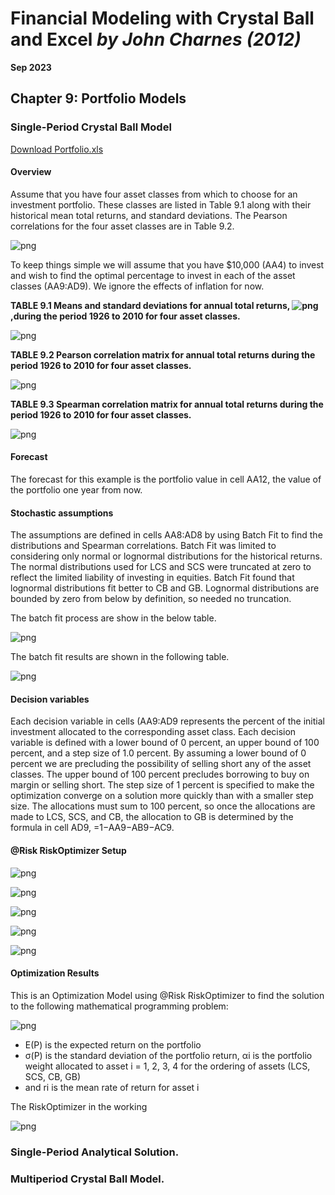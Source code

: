# Financial Modeling with Crystal Ball and Excel *by John Charnes (2012)*

**Sep 2023**

## Chapter 9: Portfolio Models


### Single-Period Crystal Ball Model

[Download Portfolio.xls]()

#### Overview

Assume that you have four asset classes from which to choose for an investment portfolio. These classes are listed in Table 9.1 along with their historical mean total returns, and standard deviations. The Pearson correlations for the four asset classes are in Table 9.2. 

![png](https://github.com/xxxxyyyy80008/Financial-Modeling-with-Crystal-Ball-and-Excel/blob/main/img/ch09/5.png)

To keep things simple we will assume that you have $10,000 (AA4) to invest and wish to find the optimal percentage to invest in each of the asset classes (AA9:AD9). We ignore the effects of inflation for now.

**TABLE 9.1 Means and standard deviations for annual total returns, ![png](https://github.com/xxxxyyyy80008/Financial-Modeling-with-Crystal-Ball-and-Excel/blob/main/img/ch09/4.png) ,during the period 1926 to 2010 for four asset classes.**

![png](https://github.com/xxxxyyyy80008/Financial-Modeling-with-Crystal-Ball-and-Excel/blob/main/img/ch09/t9_1.png)

**TABLE 9.2 Pearson correlation matrix for annual total returns during the period 1926 to 2010 for four asset classes.**

![png](https://github.com/xxxxyyyy80008/Financial-Modeling-with-Crystal-Ball-and-Excel/blob/main/img/ch09/t9_2.png)

**TABLE 9.3 Spearman correlation matrix for annual total returns during the period 1926 to 2010 for four asset classes.**

![png](https://github.com/xxxxyyyy80008/Financial-Modeling-with-Crystal-Ball-and-Excel/blob/main/img/ch09/t9_3.png)

#### Forecast

The forecast for this example is the portfolio value in cell AA12, the value of the portfolio one year from now.

#### Stochastic assumptions

The assumptions are defined in cells AA8:AD8 by using Batch Fit to find the distributions and Spearman correlations. 
Batch Fit was limited to considering only normal or lognormal distributions for the historical returns. The normal distributions used for LCS and SCS were truncated at zero to reflect the limited liability of investing in equities. Batch Fit found that lognormal distributions fit better to CB and GB. Lognormal distributions are bounded by zero from below by definition, so needed no truncation. 

The batch fit process are show in the below table.

![png](https://github.com/xxxxyyyy80008/Financial-Modeling-with-Crystal-Ball-and-Excel/blob/main/img/ch09/1.png)

The batch fit results are shown in the following table.

![png](https://github.com/xxxxyyyy80008/Financial-Modeling-with-Crystal-Ball-and-Excel/blob/main/img/ch09/2.png)

#### Decision variables

Each decision variable in cells (AA9:AD9 represents the percent of the initial investment allocated to the corresponding asset class. Each decision variable is defined with a lower bound of 0 percent, an upper bound of 100 percent, and a step size of 1.0 percent. By assuming a lower bound of 0 percent we are precluding the possibility of selling short any of the asset classes. The upper bound of 100 percent precludes borrowing to buy on margin or selling short. The step size of 1 percent is specified to make the optimization converge on a solution more quickly than with a smaller step size. The allocations must sum to 100 percent, so once the allocations are made to LCS, SCS, and CB, the allocation to GB is determined by the formula in cell AD9, =1−AA9−AB9−AC9.

#### @Risk RiskOptimizer Setup

![png](https://github.com/xxxxyyyy80008/Financial-Modeling-with-Crystal-Ball-and-Excel/blob/main/img/ch09/5.png)

![png](https://github.com/xxxxyyyy80008/Financial-Modeling-with-Crystal-Ball-and-Excel/blob/main/img/ch09/6.png)

![png](https://github.com/xxxxyyyy80008/Financial-Modeling-with-Crystal-Ball-and-Excel/blob/main/img/ch09/7.png)

![png](https://github.com/xxxxyyyy80008/Financial-Modeling-with-Crystal-Ball-and-Excel/blob/main/img/ch09/8.png)

![png](https://github.com/xxxxyyyy80008/Financial-Modeling-with-Crystal-Ball-and-Excel/blob/main/img/ch09/9.png)

#### Optimization Results

This is an Optimization Model using @Risk RiskOptimizer to find the solution to the following mathematical programming problem:

![png](https://github.com/xxxxyyyy80008/Financial-Modeling-with-Crystal-Ball-and-Excel/blob/main/img/ch09/3.png)

- E(P) is the expected return on the portfolio
- σ(P) is the standard deviation of the portfolio return, αi is the portfolio weight allocated to asset i = 1, 2, 3, 4 for the ordering of assets (LCS, SCS, CB, GB)
- and ri is the mean rate of return for asset i

The RiskOptimizer in the working

![png](https://github.com/xxxxyyyy80008/Financial-Modeling-with-Crystal-Ball-and-Excel/blob/main/img/ch09/10.png)



### Single-Period Analytical Solution.

### Multiperiod Crystal Ball Model.
